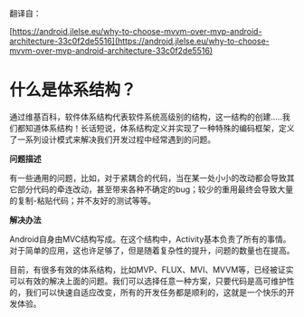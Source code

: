 翻译自：

[https://android.jlelse.eu/why-to-choose-mvvm-over-mvp-android-architecture-33c0f2de5516](https://android.jlelse.eu/why-to-choose-mvvm-over-mvp-android-architecture-33c0f2de5516)

# 什么是体系结构？

通过维基百科，软件体系结构代表软件系统高级别的结构，这一结构的创建.....我们都知道体系结构！长话短说，体系结构定义并实现了一种特殊的编码框架，定义了一系列设计模式来解决我们开发过程中经常遇到的问题。

**问题描述**

有一些通用的问题，比如，对于紧耦合的代码，当在某一处小小的改动都会导致其它部分代码的牵连改动，甚至带来各种不确定的bug；较少的重用最终会导致大量的复制-粘贴代码；并不友好的测试等等。

**解决办法**

Android自身由MVC结构写成。在这个结构中，Activity基本负责了所有的事情。对于简单的应用，这也许足够了，但是随着复杂性的提升，问题的数量也在提高。

目前，有很多有效的体系结构，比如MVP、FLUX、MVI、MVVM等，已经被证实可以有效的解决上面的问题。我们可以选择任意一种方案，只要代码是高可维护性的，我们可以快速自适应改变，所有的开发任务都是顺利的，这就是一个快乐的开发体验。




